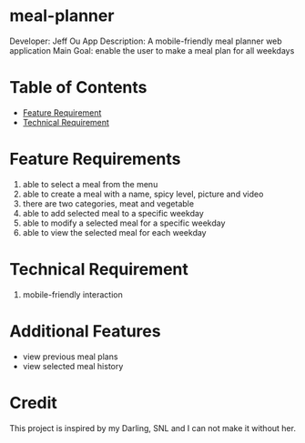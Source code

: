 # meal-planner

Developer: Jeff Ou
App Description: A mobile-friendly meal planner web application
Main Goal: enable the user to make a meal plan for all weekdays

# Table of Contents

- [Feature Requirement](#feature-requirements)
- [Technical Requirement](#technical-requirement)

# Feature Requirements

1. able to select a meal from the menu
2. able to create a meal with a name, spicy level, picture and video
3. there are two categories, meat and vegetable
4. able to add selected meal to a specific weekday
5. able to modify a selected meal for a specific weekday
6. able to view the selected meal for each weekday

# Technical Requirement

1. mobile-friendly interaction

# Additional Features

- view previous meal plans
- view selected meal history

# Credit

This project is inspired by my Darling, SNL and I can not make it without her.
